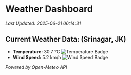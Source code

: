 
# Weather Dashboard

_Last Updated: 2025-06-21 06:14:31_

## Current Weather Data: (Srinagar, JK)
- **Temperature:** 30.7 °C ![Temperature Badge](https://img.shields.io/badge/Temperature-High%20Temp-orange)
- **Wind Speed:** 5.2 km/h ![Wind Speed Badge](https://img.shields.io/badge/Wind%20Speed-Light%20Wind-blue)

*Powered by Open-Meteo API*
